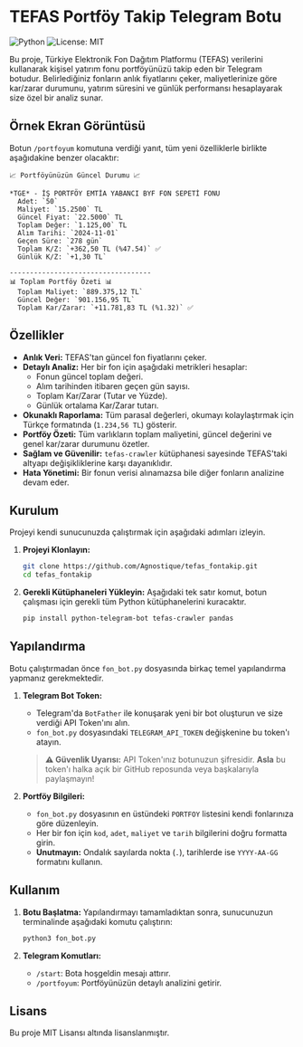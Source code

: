 # TEFAS Portföy Takip Telegram Botu

![Python](https://img.shields.io/badge/Python-3.7+-blue.svg)
![License: MIT](https://img.shields.io/badge/License-MIT-yellow.svg)

Bu proje, Türkiye Elektronik Fon Dağıtım Platformu (TEFAS) verilerini kullanarak kişisel yatırım fonu portföyünüzü takip eden bir Telegram botudur. Belirlediğiniz fonların anlık fiyatlarını çeker, maliyetlerinize göre kar/zarar durumunu, yatırım süresini ve günlük performansı hesaplayarak size özel bir analiz sunar.

## Örnek Ekran Görüntüsü

Botun `/portfoyum` komutuna verdiği yanıt, tüm yeni özelliklerle birlikte aşağıdakine benzer olacaktır:

```
📈 Portföyünüzün Güncel Durumu 📈

*TGE* - İŞ PORTFÖY EMTİA YABANCI BYF FON SEPETİ FONU
  Adet: `50`
  Maliyet: `15.2500` TL
  Güncel Fiyat: `22.5000` TL
  Toplam Değer: `1.125,00` TL
  Alım Tarihi: `2024-11-01`
  Geçen Süre: `278 gün`
  Toplam K/Z: `+362,50 TL (%47.54)` ✅
  Günlük K/Z: `+1,30 TL`

-----------------------------------
📊 Toplam Portföy Özeti 📊
  Toplam Maliyet: `889.375,12 TL`
  Güncel Değer: `901.156,95 TL`
  Toplam Kar/Zarar: `+11.781,83 TL (%1.32)` ✅
```

## Özellikler

- **Anlık Veri:** TEFAS'tan güncel fon fiyatlarını çeker.
- **Detaylı Analiz:** Her bir fon için aşağıdaki metrikleri hesaplar:
  - Fonun güncel toplam değeri.
  - Alım tarihinden itibaren geçen gün sayısı.
  - Toplam Kar/Zarar (Tutar ve Yüzde).
  - Günlük ortalama Kar/Zarar tutarı.
- **Okunaklı Raporlama:** Tüm parasal değerleri, okumayı kolaylaştırmak için Türkçe formatında (`1.234,56 TL`) gösterir.
- **Portföy Özeti:** Tüm varlıkların toplam maliyetini, güncel değerini ve genel kar/zarar durumunu özetler.
- **Sağlam ve Güvenilir:** `tefas-crawler` kütüphanesi sayesinde TEFAS'taki altyapı değişikliklerine karşı dayanıklıdır.
- **Hata Yönetimi:** Bir fonun verisi alınamazsa bile diğer fonların analizine devam eder.

## Kurulum

Projeyi kendi sunucunuzda çalıştırmak için aşağıdaki adımları izleyin.

1.  **Projeyi Klonlayın:**
    ```bash
    git clone https://github.com/Agnostique/tefas_fontakip.git
    cd tefas_fontakip
    ```

2.  **Gerekli Kütüphaneleri Yükleyin:**
    Aşağıdaki tek satır komut, botun çalışması için gerekli tüm Python kütüphanelerini kuracaktır.
    ```bash
    pip install python-telegram-bot tefas-crawler pandas
    ```

## Yapılandırma

Botu çalıştırmadan önce `fon_bot.py` dosyasında birkaç temel yapılandırma yapmanız gerekmektedir.

1.  **Telegram Bot Token:**
    - Telegram'da `BotFather` ile konuşarak yeni bir bot oluşturun ve size verdiği API Token'ını alın.
    - `fon_bot.py` dosyasındaki `TELEGRAM_API_TOKEN` değişkenine bu token'ı atayın.

    > **⚠️ Güvenlik Uyarısı:**
    > API Token'ınız botunuzun şifresidir. **Asla** bu token'ı halka açık bir GitHub reposunda veya başkalarıyla paylaşmayın!

2.  **Portföy Bilgileri:**
    - `fon_bot.py` dosyasının en üstündeki `PORTFOY` listesini kendi fonlarınıza göre düzenleyin.
    - Her bir fon için `kod`, `adet`, `maliyet` ve `tarih` bilgilerini doğru formatta girin.
    - **Unutmayın:** Ondalık sayılarda nokta (`.`), tarihlerde ise `YYYY-AA-GG` formatını kullanın.

## Kullanım

1.  **Botu Başlatma:**
    Yapılandırmayı tamamladıktan sonra, sunucunuzun terminalinde aşağıdaki komutu çalıştırın:
    ```bash
    python3 fon_bot.py
    ```

2.  **Telegram Komutları:**
    - `/start`: Bota hoşgeldin mesajı attırır.
    - `/portfoyum`: Portföyünüzün detaylı analizini getirir.

## Lisans

Bu proje MIT Lisansı altında lisanslanmıştır.
